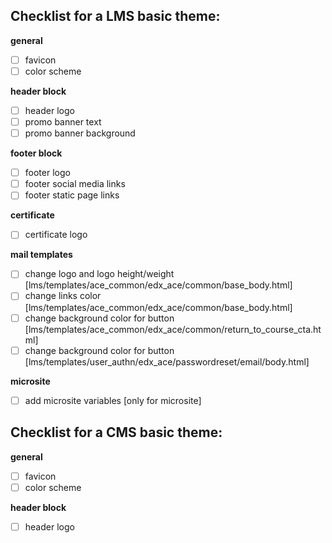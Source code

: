 ## Checklist for a LMS basic theme:

**general**
- [ ] favicon
- [ ] color scheme

**header block**
- [ ] header logo
- [ ] promo banner text
- [ ] promo banner background

**footer block**
- [ ] footer logo
- [ ] footer social media links
- [ ] footer static page links

**certificate**
- [ ] certificate logo

**mail templates**
- [ ] change logo and logo height/weight [lms/templates/ace_common/edx_ace/common/base_body.html]
- [ ] change links color [lms/templates/ace_common/edx_ace/common/base_body.html]
- [ ] change background color for button [lms/templates/ace_common/edx_ace/common/return_to_course_cta.html]
- [ ] change background color for button [lms/templates/user_authn/edx_ace/passwordreset/email/body.html]

**microsite**
- [ ] add microsite variables [only for microsite]

## Checklist for a CMS basic theme:

**general**
- [ ] favicon
- [ ] color scheme

**header block**
- [ ] header logo
